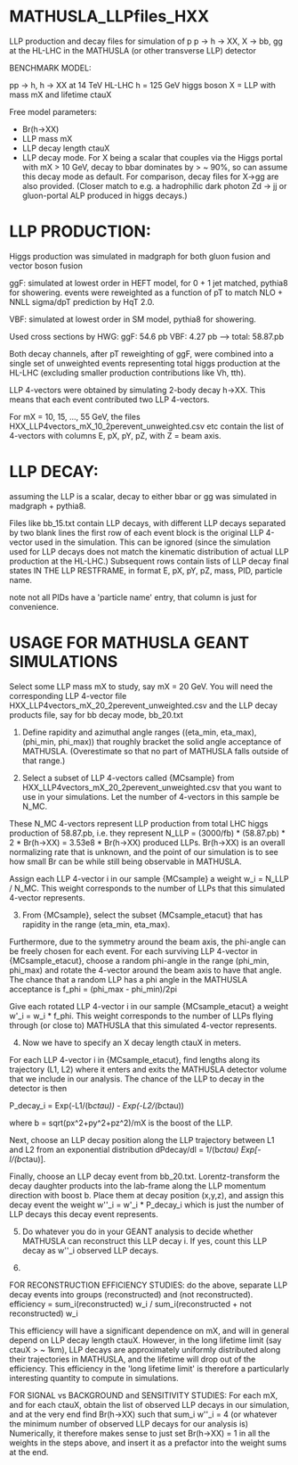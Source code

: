 # MATHUSLA_LLPfiles_HXX
LLP production and decay files for simulation of p p -> h -> XX, X -> bb, gg at the HL-LHC in the MATHUSLA (or other transverse LLP) detector



BENCHMARK MODEL:

pp -> h, h -> XX
at 14 TeV HL-LHC
h = 125 GeV higgs boson
X = LLP with mass mX and lifetime ctauX

Free model parameters: 
- Br(h->XX)
- LLP mass mX
- LLP decay length ctauX
- LLP decay mode. For X being a scalar that couples via the Higgs portal with mX > 10 GeV, decay to bbar dominates by > ~ 90%, so can assume this decay mode as default. For comparison, decay files for X->gg are also provided. (Closer match to e.g. a hadrophilic dark photon Zd -> jj or gluon-portal ALP produced in higgs decays.)


LLP PRODUCTION:
=================
Higgs production was simulated in madgraph for both gluon fusion and vector boson fusion

ggF: simulated at lowest order in HEFT model, for 0 + 1 jet matched, pythia8 for showering. events were reweighted as a function of pT to match NLO + NNLL sigma/dpT prediction by HqT 2.0. 
 
VBF: simulated at lowest order in SM model, pythia8 for showering. 

Used cross sections by HWG: 
ggF: 54.6 pb
VBF: 4.27 pb
--> total: 58.87.pb

Both decay channels, after pT reweighting of ggF, were combined into a single set of unweighted events representing total higgs production at the HL-LHC (excluding smaller production contributions like Vh, tth).

LLP 4-vectors were obtained by simulating 2-body decay h->XX. This means that each event contributed two LLP 4-vectors. 

For mX = 10, 15, ..., 55 GeV, the files
HXX_LLP4vectors_mX_10_2perevent_unweighted.csv etc
contain the list of 4-vectors with columns E, pX, pY, pZ, with Z = beam axis. 


LLP DECAY:
=========== 
assuming the LLP is a scalar, decay to either bbar or gg was simulated in madgraph + pythia8. 

Files like bb_15.txt
contain LLP decays, with different LLP decays separated by two blank lines
the first row of each event block is the original LLP 4-vector used in the simulation. This can be ignored (since the simulation used for LLP decays does not match the kinematic distribution of actual LLP production at the HL-LHC.)
Subsequent rows contain lists of LLP decay final states IN THE LLP RESTFRAME, in format 
E, pX, pY, pZ, mass, PID, particle name.

note not all PIDs have a 'particle name' entry, that column is just for convenience.


USAGE FOR MATHUSLA GEANT SIMULATIONS
=======================================

Select some LLP mass mX to study, say mX = 20 GeV. 
You will need the corresponding LLP 4-vector file
HXX_LLP4vectors_mX_20_2perevent_unweighted.csv
and the LLP decay products file, say for bb decay mode, 
bb_20.txt

1. Define rapidity and azimuthal angle ranges ((eta_min, eta_max), (phi_min, phi_max)) that roughly bracket the solid angle acceptance of MATHUSLA. (Overestimate so that no part of MATHUSLA falls outside of that range.)

2. Select a subset of LLP 4-vectors called {MCsample} from HXX_LLP4vectors_mX_20_2perevent_unweighted.csv that you want to use in your simulations. Let the number of 4-vectors in this sample be N_MC. 

These N_MC 4-vectors represent LLP production from total LHC higgs production of 58.87.pb, i.e. they represent
N_LLP = (3000/fb) * (58.87.pb) * 2 * Br(h->XX) = 3.53e8 * Br(h->XX)
produced LLPs. Br(h->XX) is an overall normalizing rate that is unknown, and the point of our simulation is to see how small Br can be while still being observable in MATHUSLA. 

Assign each LLP 4-vector i in our sample {MCsample} a weight
w_i = N_LLP / N_MC. 
This weight corresponds to the number of LLPs that this simulated 4-vector represents. 


3. From {MCsample}, select the subset {MCsample_etacut} that has rapidity in the range (eta_min, eta_max).

Furthermore, due to the symmetry around the beam axis, the phi-angle can be freely chosen for each event. For each surviving LLP 4-vector in {MCsample_etacut}, choose a random phi-angle in the range (phi_min, phi_max) and rotate the 4-vector around the beam axis to have that angle. The chance that a random LLP has a phi angle in the MATHUSLA acceptance is 
f_phi = (phi_max - phi_min)/2pi

Give each rotated LLP 4-vector i in our sample {MCsample_etacut} a weight
w'_i = w_i * f_phi. 
This weight corresponds to the number of LLPs flying through (or close to) MATHUSLA that this simulated 4-vector represents. 


4. Now we have to specify an X decay length ctauX in meters. 

For each LLP 4-vector i in {MCsample_etacut}, find lengths along its trajectory (L1, L2) where it enters and exits the MATHUSLA detector volume that we include in our analysis. The chance of the LLP to decay in the detector is then

P_decay_i  = Exp(-L1/(b*ctau)) - Exp(-L2/(b*ctau))

where b = sqrt(px^2+py^2+pz^2)/mX is the boost of the LLP. 

Next, choose an  LLP decay position along the LLP trajectory between L1 and L2 from an exponential distribution
dPdecay/dl = 1/(b*ctau) Exp[-l/(b*ctau)]. 

Finally, choose an LLP decay event from bb_20.txt. Lorentz-transform the decay daughter products into the lab-frame along the LLP momentum direction with boost b. Place them at decay position (x,y,z), and assign this decay event the weight 
w''_i = w'_i * P_decay_i
which is just the number of LLP decays this decay event represents. 

5. Do whatever you do in your GEANT analysis to decide whether MATHUSLA can reconstruct this LLP decay i. If yes, count this LLP decay as w''_i observed LLP decays. 


6. 
FOR RECONSTRUCTION EFFICIENCY STUDIES: 
do the above, separate LLP decay events into groups (reconstructed) and (not reconstructed). 
efficiency = sum_i(reconstructed) w_i / sum_i(reconstructed + not reconstructed) w_i

This efficiency will have a significant dependence on mX, and will in general depend on LLP decay length ctauX. However, in the long lifetime limit (say ctauX > ~ 1km), LLP decays are approximately uniformly distributed along their trajectories in MATHUSLA, and the lifetime will drop out of the efficiency. This efficiency in the 'long lifetime limit' is therefore a particularly interesting quantity to compute in simulations. 


FOR SIGNAL vs BACKGROUND and SENSITIVITY STUDIES:
For each mX, and for each ctauX, obtain the list of observed LLP decays in our simulation, and at the very end find Br(h->XX) such that
sum_i w''_i = 4 (or whatever the minimum number of observed LLP decays for our analysis is)
Numerically, it therefore makes sense to just set Br(h->XX) = 1 in all the weights in the steps above, and insert it as a prefactor into the weight sums at the end. 






 



